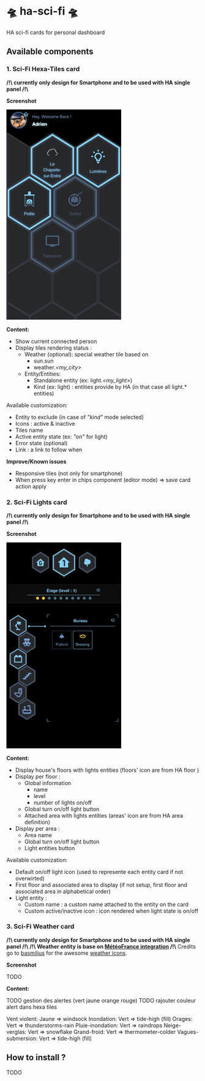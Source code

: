 # 🛸 ha-sci-fi 🛸
HA sci-fi cards for personal dashboard

## Available components
### 1. Sci-Fi Hexa-Tiles card

**/!\ currently only design for Smartphone and to be used with HA single panel /!\\**

**Screenshot**

<img src="https://github.com/adrien-parasote/ha-sci-fi/blob/main/screenshot/hexa.jpeg" width="300">

**Content:**
- Show current connected person
- Display tiles rendering status :
    - Weather (optional): special weather tile based on 
        - sun.sun 
        - weather.*<my_city>*
    - Entity/Entities:
        - Standalone entity (ex: light.*<my_light>*)
        - Kind (ex: light) : entities provide by HA (in that case all light.* entities)

Available customization:
- Entity to exclude (in case of *"kind"* mode selected)
- Icons : active & inactive
- Tiles name
- Active entity state (ex: *"on"* for light)
- Error state (optional)
- Link : a link to follow when 

**Improve/Known issues**
- Responsive tiles (not only for smartphone)
- When press key enter in chips component (editor mode) => save card action apply


### 2. Sci-Fi Lights card

**/!\ currently only design for Smartphone and to be used with HA single panel /!\\**

**Screenshot**

<img src="https://github.com/adrien-parasote/ha-sci-fi/blob/main/screenshot/lights.jpeg" width="300">

**Content:**
- Display house's floors with lights entities (floors' icon are from HA floor )
- Display per floor :
    - Global information 
        - name
        - level
        - number of lights on/off
    - Global turn on/off light button
    - Attached area with lights entities (areas' icon are from HA area definition)
- Display per area :
    - Area name
    - Global turn on/off light button
    - Light entities button

Available customization:
- Default on/off light icon (used to represente each entity card if not overwirted)
- First floor and associated area to display (if not setup, first floor and associated area in alphabetical order)
- Light entity :
    - Custom name : a custom name attached to the entity on the card
    - Custom active/inactive icon : icon rendered when light state is on/off



### 3. Sci-Fi Weather card

**/!\ currently only design for Smartphone and to be used with HA single panel /!\\**
**/!\ Weather entity is base on [MétéoFrance integration](https://www.home-assistant.io/integrations/meteo_france/) /!\\**
Credits go to [basmilius](https://github.com/basmilius) for the awesome [weather icons](https://github.com/basmilius/weather-icons).

**Screenshot**

TODO

**Content:**

TODO gestion des alertes (vert jaune orange rouge) 
TODO rajouter couleur alert dans hexa tiles

  Vent violent: Jaune => windsock
  Inondation: Vert => tide-high (fill)
  Orages: Vert => thunderstorms-rain
  Pluie-inondation: Vert => raindrops
  Neige-verglas: Vert => snowflake
  Grand-froid: Vert => thermometer-colder
  Vagues-submersion: Vert => tide-high (fill)


## How to install ?

TODO